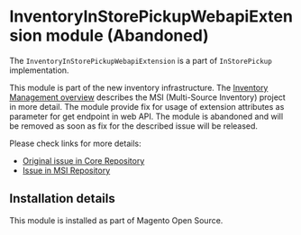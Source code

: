 # InventoryInStorePickupWebapiExtension module (Abandoned)

The `InventoryInStorePickupWebapiExtension`  is a part of `InStorePickup` implementation.

This module is part of the new inventory infrastructure. The
[Inventory Management overview](https://devdocs.magento.com/guides/v2.4/inventory/index.html)
describes the MSI (Multi-Source Inventory) project in more detail.
The module provide fix for usage of extension attributes as parameter for get endpoint in web API.
The module is abandoned and will be removed as soon as fix for the described issue will be released.

Please check links for more details:

* [Original issue in Core Repository](https://github.com/magento/magento2/issues/24116)  
* [Issue in MSI Repository](https://github.com/magento-engcom/msi/issues/2507)

## Installation details

This module is installed as part of Magento Open Source.
